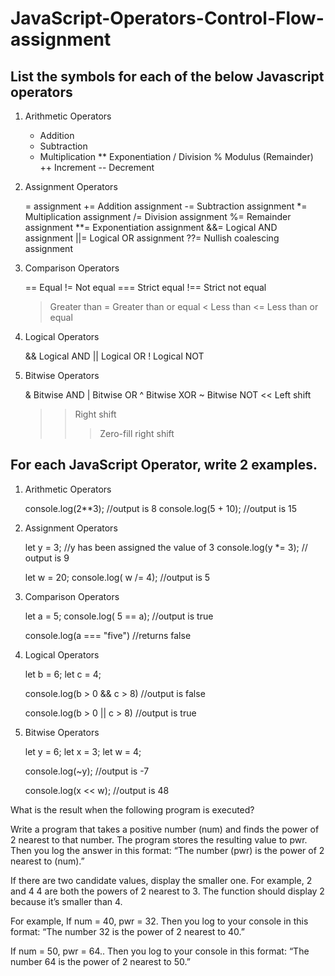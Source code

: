 # JavaScript-Operators-Control-Flow-assignment

## List the symbols for each of the below Javascript operators
1. Arithmetic Operators

    + Addition
    - Subtraction
    * Multiplication
    ** Exponentiation 
    / Division
    % Modulus (Remainder)
    ++ Increment
    -- Decrement

2. Assignment Operators
    
     = assignment
     += Addition assignment
     -= Subtraction assignment
     *= Multiplication assignment
     /= Division assignment
     %= Remainder assignment
     **= Exponentiation assignment
     &&= Logical AND assignment
     ||= Logical OR assignment
     ??= Nullish coalescing assignment

3. Comparison Operators

     ==  Equal
     !=  Not equal
     === Strict equal
     !== Strict not equal
     >   Greater than
     >=  Greater than or equal
     < Less than
     <= Less than or equal

4. Logical Operators

     && Logical AND
     || Logical OR
     !  Logical NOT   

5. Bitwise Operators

     &  Bitwise AND
     |  Bitwise OR
     ^  Bitwise XOR
     ~  Bitwise NOT
     << Left shift
     >> Right shift
     >>>Zero-fill right shift

## For each JavaScript Operator, write 2 examples.
1. Arithmetic Operators
    
    console.log(2**3);   //output is 8
    console.log(5 + 10); //output is 15


2. Assignment Operators

    let y = 3;            //y has been assigned the value of 3
    console.log(y *= 3);  // output is 9

    let w = 20;
    console.log( w /= 4);  //output is 5  

3. Comparison Operators
    
    let a = 5;
    console.log( 5 == a);   //output is true

    console.log(a === "five")  //returns false


4. Logical Operators

    let b = 6;
    let c = 4;

    console.log(b > 0 && c > 8)    //output is false

    console.log(b > 0 || c > 8)    //output is true

5. Bitwise Operators

    let y = 6;
    let x = 3;
    let w = 4;

    console.log(~y);   //output is -7

    console.log(x << w);    //output is 48




What is the result when the following program is executed?


Write a program that takes a positive number (num) and finds the power of 2 nearest to that number. The program stores the resulting value to pwr. Then you log the answer in this format: 
“The number (pwr) is the power of 2 nearest to (num).”

If there are two candidate values, display the smaller one. For example, 2 and 4 4 are both the powers of 2 nearest to 3. The function should display 2 because it’s smaller than 4.

For example,
If num = 40, pwr = 32. Then you log to your console in this format:
“The number 32 is the power of 2 nearest to 40.”

If num = 50, pwr = 64.. Then you log to your console in this format:
“The number 64 is the power of 2 nearest to 50.”
